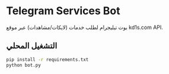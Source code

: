 # Telegram Services Bot

بوت تيليجرام لطلب خدمات (لايكات/مشاهدات) عبر موقع kd1s.com API.

## التشغيل المحلي
```bash
pip install -r requirements.txt
python bot.py
